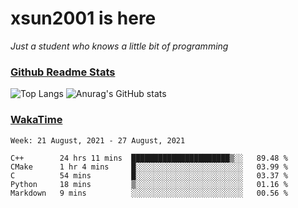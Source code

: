 # xsun2001 is here

*Just a student who knows a little bit of programming*

### [Github Readme Stats](https://github.com/anuraghazra/github-readme-stats)

![Top Langs](https://github-readme-stats.vercel.app/api/top-langs/?username=xsun2001&layout=compact&theme=radical) ![Anurag's GitHub stats](https://github-readme-stats.vercel.app/api?username=xsun2001&show_icons=true&theme=radical)

### [WakaTime](https://wakatime.com)

<!--START_SECTION:waka-->
```text
Week: 21 August, 2021 - 27 August, 2021

C++        24 hrs 11 mins  ██████████████████████▒░░   89.48 % 
CMake      1 hr 4 mins     █░░░░░░░░░░░░░░░░░░░░░░░░   03.99 % 
C          54 mins         █░░░░░░░░░░░░░░░░░░░░░░░░   03.37 % 
Python     18 mins         ▒░░░░░░░░░░░░░░░░░░░░░░░░   01.16 % 
Markdown   9 mins          ░░░░░░░░░░░░░░░░░░░░░░░░░   00.56 % 
```
<!--END_SECTION:waka-->
